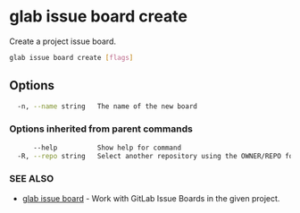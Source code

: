 # glab issue board create

Create a project issue board.

```bash
glab issue board create [flags]
```

## Options

```bash
  -n, --name string   The name of the new board
```

### Options inherited from parent commands

```bash
      --help          Show help for command
  -R, --repo string   Select another repository using the OWNER/REPO format or the project ID. Supports group namespaces
```

### SEE ALSO

- [glab issue board](issue/board) - Work with GitLab Issue Boards in the given project.
